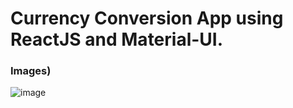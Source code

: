# Currency Conversion App using ReactJS and Material-UI.

### Images)

![image](https://res.cloudinary.com/singhprateek089/image/upload/v1615574157/Screenshot_100_vwzhdy.png)



